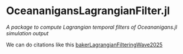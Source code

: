 # OceananigansLagrangianFilter.jl

*A package to compute Lagrangian temporal filters of Oceananigans.jl simulation output*

We can do citations like this [bakerLagrangianFilteringWave2025](@citet)